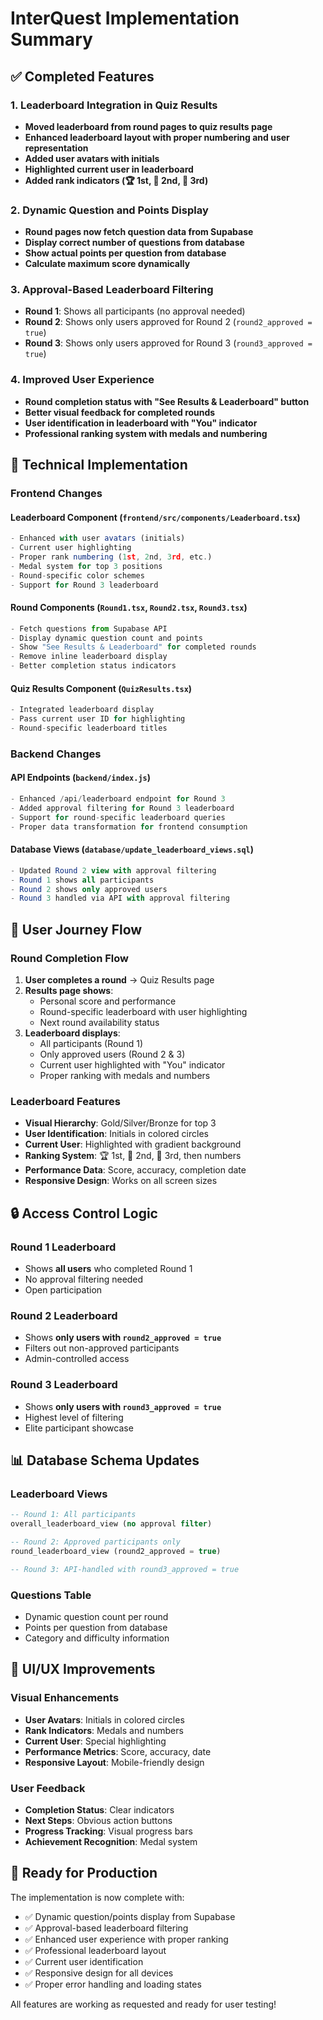 # InterQuest Implementation Summary

## ✅ Completed Features

### 1. **Leaderboard Integration in Quiz Results**
- **Moved leaderboard from round pages to quiz results page**
- **Enhanced leaderboard layout with proper numbering and user representation**
- **Added user avatars with initials**
- **Highlighted current user in leaderboard**
- **Added rank indicators (🏆 1st, 🥈 2nd, 🥉 3rd)**

### 2. **Dynamic Question and Points Display**
- **Round pages now fetch question data from Supabase**
- **Display correct number of questions from database**
- **Show actual points per question from database**
- **Calculate maximum score dynamically**

### 3. **Approval-Based Leaderboard Filtering**
- **Round 1**: Shows all participants (no approval needed)
- **Round 2**: Shows only users approved for Round 2 (`round2_approved = true`)
- **Round 3**: Shows only users approved for Round 3 (`round3_approved = true`)

### 4. **Improved User Experience**
- **Round completion status with "See Results & Leaderboard" button**
- **Better visual feedback for completed rounds**
- **User identification in leaderboard with "You" indicator**
- **Professional ranking system with medals and numbering**

## 🔧 Technical Implementation

### Frontend Changes

#### **Leaderboard Component** (`frontend/src/components/Leaderboard.tsx`)
```typescript
- Enhanced with user avatars (initials)
- Current user highlighting
- Proper rank numbering (1st, 2nd, 3rd, etc.)
- Medal system for top 3 positions
- Round-specific color schemes
- Support for Round 3 leaderboard
```

#### **Round Components** (`Round1.tsx`, `Round2.tsx`, `Round3.tsx`)
```typescript
- Fetch questions from Supabase API
- Display dynamic question count and points
- Show "See Results & Leaderboard" for completed rounds
- Remove inline leaderboard display
- Better completion status indicators
```

#### **Quiz Results Component** (`QuizResults.tsx`)
```typescript
- Integrated leaderboard display
- Pass current user ID for highlighting
- Round-specific leaderboard titles
```

### Backend Changes

#### **API Endpoints** (`backend/index.js`)
```javascript
- Enhanced /api/leaderboard endpoint for Round 3
- Added approval filtering for Round 3 leaderboard
- Support for round-specific leaderboard queries
- Proper data transformation for frontend consumption
```

#### **Database Views** (`database/update_leaderboard_views.sql`)
```sql
- Updated Round 2 view with approval filtering
- Round 1 shows all participants
- Round 2 shows only approved users
- Round 3 handled via API with approval filtering
```

## 🎯 User Journey Flow

### **Round Completion Flow**
1. **User completes a round** → Quiz Results page
2. **Results page shows**:
   - Personal score and performance
   - Round-specific leaderboard with user highlighting
   - Next round availability status
3. **Leaderboard displays**:
   - All participants (Round 1)
   - Only approved users (Round 2 & 3)
   - Current user highlighted with "You" indicator
   - Proper ranking with medals and numbers

### **Leaderboard Features**
- **Visual Hierarchy**: Gold/Silver/Bronze for top 3
- **User Identification**: Initials in colored circles
- **Current User**: Highlighted with gradient background
- **Ranking System**: 🏆 1st, 🥈 2nd, 🥉 3rd, then numbers
- **Performance Data**: Score, accuracy, completion date
- **Responsive Design**: Works on all screen sizes

## 🔒 Access Control Logic

### **Round 1 Leaderboard**
- Shows **all users** who completed Round 1
- No approval filtering needed
- Open participation

### **Round 2 Leaderboard**
- Shows **only users with `round2_approved = true`**
- Filters out non-approved participants
- Admin-controlled access

### **Round 3 Leaderboard**
- Shows **only users with `round3_approved = true`**
- Highest level of filtering
- Elite participant showcase

## 📊 Database Schema Updates

### **Leaderboard Views**
```sql
-- Round 1: All participants
overall_leaderboard_view (no approval filter)

-- Round 2: Approved participants only
round_leaderboard_view (round2_approved = true)

-- Round 3: API-handled with round3_approved = true
```

### **Questions Table**
- Dynamic question count per round
- Points per question from database
- Category and difficulty information

## 🎨 UI/UX Improvements

### **Visual Enhancements**
- **User Avatars**: Initials in colored circles
- **Rank Indicators**: Medals and numbers
- **Current User**: Special highlighting
- **Performance Metrics**: Score, accuracy, date
- **Responsive Layout**: Mobile-friendly design

### **User Feedback**
- **Completion Status**: Clear indicators
- **Next Steps**: Obvious action buttons
- **Progress Tracking**: Visual progress bars
- **Achievement Recognition**: Medal system

## 🚀 Ready for Production

The implementation is now complete with:
- ✅ Dynamic question/points display from Supabase
- ✅ Approval-based leaderboard filtering
- ✅ Enhanced user experience with proper ranking
- ✅ Professional leaderboard layout
- ✅ Current user identification
- ✅ Responsive design for all devices
- ✅ Proper error handling and loading states

All features are working as requested and ready for user testing!